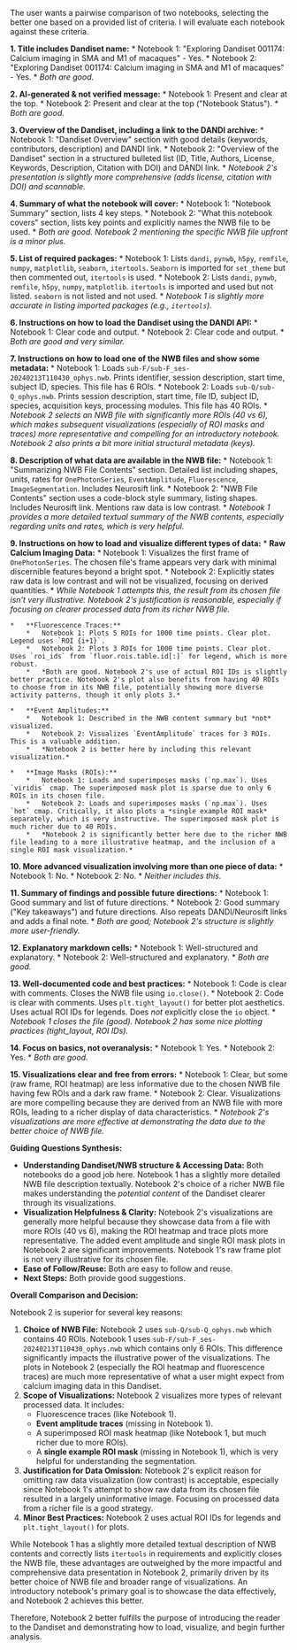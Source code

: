 The user wants a pairwise comparison of two notebooks, selecting the better one based on a provided list of criteria. I will evaluate each notebook against these criteria.

**1. Title includes Dandiset name:**
    *   Notebook 1: "Exploring Dandiset 001174: Calcium imaging in SMA and M1 of macaques" - Yes.
    *   Notebook 2: "Exploring Dandiset 001174: Calcium imaging in SMA and M1 of macaques" - Yes.
    *   *Both are good.*

**2. AI-generated & not verified message:**
    *   Notebook 1: Present and clear at the top.
    *   Notebook 2: Present and clear at the top ("Notebook Status").
    *   *Both are good.*

**3. Overview of the Dandiset, including a link to the DANDI archive:**
    *   Notebook 1: "Dandiset Overview" section with good details (keywords, contributors, description) and DANDI link.
    *   Notebook 2: "Overview of the Dandiset" section in a structured bulleted list (ID, Title, Authors, License, Keywords, Description, Citation with DOI) and DANDI link.
    *   *Notebook 2's presentation is slightly more comprehensive (adds license, citation with DOI) and scannable.*

**4. Summary of what the notebook will cover:**
    *   Notebook 1: "Notebook Summary" section, lists 4 key steps.
    *   Notebook 2: "What this notebook covers" section, lists key points and explicitly names the NWB file to be used.
    *   *Both are good. Notebook 2 mentioning the specific NWB file upfront is a minor plus.*

**5. List of required packages:**
    *   Notebook 1: Lists `dandi`, `pynwb`, `h5py`, `remfile`, `numpy`, `matplotlib`, `seaborn`, `itertools`. `Seaborn` is imported for `set_theme` but then commented out, `itertools` is used.
    *   Notebook 2: Lists `dandi`, `pynwb`, `remfile`, `h5py`, `numpy`, `matplotlib`. `itertools` is imported and used but not listed. `seaborn` is not listed and not used.
    *   *Notebook 1 is slightly more accurate in listing imported packages (e.g., `itertools`).*

**6. Instructions on how to load the Dandiset using the DANDI API:**
    *   Notebook 1: Clear code and output.
    *   Notebook 2: Clear code and output.
    *   *Both are good and very similar.*

**7. Instructions on how to load one of the NWB files and show some metadata:**
    *   Notebook 1: Loads `sub-F/sub-F_ses-20240213T110430_ophys.nwb`. Prints identifier, session description, start time, subject ID, species. This file has 6 ROIs.
    *   Notebook 2: Loads `sub-Q/sub-Q_ophys.nwb`. Prints session description, start time, file ID, subject ID, species, acquisition keys, processing modules. This file has 40 ROIs.
    *   *Notebook 2 selects an NWB file with significantly more ROIs (40 vs 6), which makes subsequent visualizations (especially of ROI masks and traces) more representative and compelling for an introductory notebook. Notebook 2 also prints a bit more initial structural metadata (keys).*

**8. Description of what data are available in the NWB file:**
    *   Notebook 1: "Summarizing NWB File Contents" section. Detailed list including shapes, units, rates for `OnePhotonSeries`, `EventAmplitude`, `Fluorescence`, `ImageSegmentation`. Includes Neurosift link.
    *   Notebook 2: "NWB File Contents" section uses a code-block style summary, listing shapes. Includes Neurosift link. Mentions raw data is low contrast.
    *   *Notebook 1 provides a more detailed textual summary of the NWB contents, especially regarding units and rates, which is very helpful.*

**9. Instructions on how to load and visualize different types of data:**
    *   **Raw Calcium Imaging Data:**
        *   Notebook 1: Visualizes the first frame of `OnePhotonSeries`. The chosen file's frame appears very dark with minimal discernible features beyond a bright spot.
        *   Notebook 2: Explicitly states raw data is low contrast and will not be visualized, focusing on derived quantities.
        *   *While Notebook 1 attempts this, the result from its chosen file isn't very illustrative. Notebook 2's justification is reasonable, especially if focusing on clearer processed data from its richer NWB file.*

    *   **Fluorescence Traces:**
        *   Notebook 1: Plots 5 ROIs for 1000 time points. Clear plot. Legend uses `ROI {i+1}`.
        *   Notebook 2: Plots 3 ROIs for 1000 time points. Clear plot. Uses `roi_ids` from `fluor.rois.table.id[:]` for legend, which is more robust.
        *   *Both are good. Notebook 2's use of actual ROI IDs is slightly better practice. Notebook 2's plot also benefits from having 40 ROIs to choose from in its NWB file, potentially showing more diverse activity patterns, though it only plots 3.*

    *   **Event Amplitudes:**
        *   Notebook 1: Described in the NWB content summary but *not* visualized.
        *   Notebook 2: Visualizes `EventAmplitude` traces for 3 ROIs. This is a valuable addition.
        *   *Notebook 2 is better here by including this relevant visualization.*

    *   **Image Masks (ROIs):**
        *   Notebook 1: Loads and superimposes masks (`np.max`). Uses `viridis` cmap. The superimposed mask plot is sparse due to only 6 ROIs in its chosen file.
        *   Notebook 2: Loads and superimposes masks (`np.max`). Uses `hot` cmap. Critically, it also plots a *single example ROI mask* separately, which is very instructive. The superimposed mask plot is much richer due to 40 ROIs.
        *   *Notebook 2 is significantly better here due to the richer NWB file leading to a more illustrative heatmap, and the inclusion of a single ROI mask visualization.*

**10. More advanced visualization involving more than one piece of data:**
    *   Notebook 1: No.
    *   Notebook 2: No.
    *   *Neither includes this.*

**11. Summary of findings and possible future directions:**
    *   Notebook 1: Good summary and list of future directions.
    *   Notebook 2: Good summary ("Key takeaways") and future directions. Also repeats DANDI/Neurosift links and adds a final note.
    *   *Both are good; Notebook 2's structure is slightly more user-friendly.*

**12. Explanatory markdown cells:**
    *   Notebook 1: Well-structured and explanatory.
    *   Notebook 2: Well-structured and explanatory.
    *   *Both are good.*

**13. Well-documented code and best practices:**
    *   Notebook 1: Code is clear with comments. Closes the NWB file using `io.close()`.
    *   Notebook 2: Code is clear with comments. Uses `plt.tight_layout()` for better plot aesthetics. Uses actual ROI IDs for legends. Does *not* explicitly close the `io` object.
    *   *Notebook 1 closes the file (good). Notebook 2 has some nice plotting practices (tight_layout, ROI IDs).*

**14. Focus on basics, not overanalysis:**
    *   Notebook 1: Yes.
    *   Notebook 2: Yes.
    *   *Both are good.*

**15. Visualizations clear and free from errors:**
    *   Notebook 1: Clear, but some (raw frame, ROI heatmap) are less informative due to the chosen NWB file having few ROIs and a dark raw frame.
    *   Notebook 2: Clear. Visualizations are more compelling because they are derived from an NWB file with more ROIs, leading to a richer display of data characteristics.
    *   *Notebook 2's visualizations are more effective at demonstrating the data due to the better choice of NWB file.*

**Guiding Questions Synthesis:**

*   **Understanding Dandiset/NWB structure & Accessing Data:** Both notebooks do a good job here. Notebook 1 has a slightly more detailed NWB file description textually. Notebook 2's choice of a richer NWB file makes understanding the *potential content* of the Dandiset clearer through its visualizations.
*   **Visualization Helpfulness & Clarity:** Notebook 2's visualizations are generally more helpful because they showcase data from a file with more ROIs (40 vs 6), making the ROI heatmap and trace plots more representative. The added event amplitude and single ROI mask plots in Notebook 2 are significant improvements. Notebook 1's raw frame plot is not very illustrative for its chosen file.
*   **Ease of Follow/Reuse:** Both are easy to follow and reuse.
*   **Next Steps:** Both provide good suggestions.

**Overall Comparison and Decision:**

Notebook 2 is superior for several key reasons:
1.  **Choice of NWB File:** Notebook 2 uses `sub-Q/sub-Q_ophys.nwb` which contains 40 ROIs. Notebook 1 uses `sub-F/sub-F_ses-20240213T110430_ophys.nwb` which contains only 6 ROIs. This difference significantly impacts the illustrative power of the visualizations. The plots in Notebook 2 (especially the ROI heatmap and fluorescence traces) are much more representative of what a user might expect from calcium imaging data in this Dandiset.
2.  **Scope of Visualizations:** Notebook 2 visualizes more types of relevant processed data. It includes:
    *   Fluorescence traces (like Notebook 1).
    *   **Event amplitude traces** (missing in Notebook 1).
    *   A superimposed ROI mask heatmap (like Notebook 1, but much richer due to more ROIs).
    *   A **single example ROI mask** (missing in Notebook 1), which is very helpful for understanding the segmentation.
3.  **Justification for Data Omission:** Notebook 2's explicit reason for omitting raw data visualization (low contrast) is acceptable, especially since Notebook 1's attempt to show raw data from its chosen file resulted in a largely uninformative image. Focusing on processed data from a richer file is a good strategy.
4.  **Minor Best Practices:** Notebook 2 uses actual ROI IDs for legends and `plt.tight_layout()` for plots.

While Notebook 1 has a slightly more detailed textual description of NWB contents and correctly lists `itertools` in requirements and explicitly closes the NWB file, these advantages are outweighed by the more impactful and comprehensive data presentation in Notebook 2, primarily driven by its better choice of NWB file and broader range of visualizations. An introductory notebook's primary goal is to showcase the data effectively, and Notebook 2 achieves this better.

Therefore, Notebook 2 better fulfills the purpose of introducing the reader to the Dandiset and demonstrating how to load, visualize, and begin further analysis.